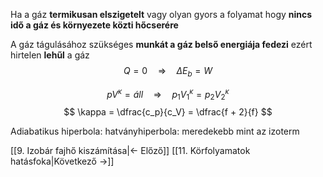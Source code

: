 Ha a gáz **termikusan elszigetelt** vagy olyan gyors a folyamat hogy **nincs idő a gáz és környezete közti hőcserére**

A gáz tágulásához szükséges **munkát a gáz belső energiája fedezi** ezért hirtelen **lehűl** a gáz
$$
Q = 0 \quad \Rightarrow \quad \Delta E_b = W
$$

$$
p V^\kappa = áll \quad \Rightarrow \quad p_1 V_1^\kappa = p_2 V_2^\kappa
$$
$$
\kappa = \dfrac{c_p}{c_V} = \dfrac{f + 2}{f}
$$

Adiabatikus hiperbola: hatványhiperbola: meredekebb mint az izoterm

[[9. Izobár fajhő kiszámítása|← Előző]]
[[11. Körfolyamatok hatásfoka|Következő →]]